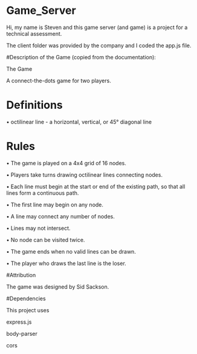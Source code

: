 # Game_Server

Hi, my name is Steven and this game server (and game) is a project for a technical assessment.

The client folder was provided by the company and I coded the app.js file.

#Description of the Game (copied from the documentation): 

The Game

A connect-the-dots game for two players.

# Definitions

• octilinear line - a horizontal, vertical, or 45° diagonal line

# Rules

• The game is played on a 4x4 grid of 16 nodes.

• Players take turns drawing octilinear lines connecting nodes.

• Each line must begin at the start or end of the existing path, so that all lines form a continuous path.

• The first line may begin on any node.

• A line may connect any number of nodes.

• Lines may not intersect.

• No node can be visited twice.

• The game ends when no valid lines can be drawn.

• The player who draws the last line is the loser.

#Attribution

The game was designed by Sid Sackson.

#Dependencies

This project uses

express.js

body-parser

cors
